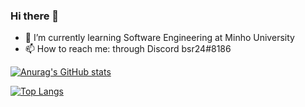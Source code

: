 ### Hi there 👋

- 🌱 I’m currently learning Software Engineering at Minho University 
- 📫 How to reach me: through Discord bsr24#8186

[![Anurag's GitHub stats](https://github-readme-stats.vercel.app/api?username=beasrodrigues24&count_private=true&show_icons=true&theme=radical)](https://github.com/anuraghazra/github-readme-stats)

[![Top Langs](https://github-readme-stats.vercel.app/api/top-langs/?username=beasrodrigues24&show_icons=true&theme=radical)](https://github.com/anuraghazra/github-readme-stats)


<!--
**beasrodrigues24/beasrodrigues24** is a ✨ _special_ ✨ repository because its `README.md` (this file) appears on your GitHub profile.

Here are some ideas to get you started:

- 🔭 I’m currently working on ...

- 👯 I’m looking to collaborate on ...
- 🤔 I’m looking for help with ...
- 💬 Ask me about ...

- 😄 Pronouns: ...
- ⚡ Fun fact: ...
-->
